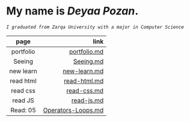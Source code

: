 # My name is ***Deyaa Pozan***.
*`I graduated from Zarqa University with a major in Computer Science`*





|**page**  |**link**|
|  :----:  | ---:   |
| portfolio|  [portfolio.md](portfolio)   |
| Seeing   |  [Seeing.md](Seeing-Your-Remote)     |
| new learn     | [new-learn.md](new-learn)    |
| read html    | [read-html.md](read-html)    |
| read css    | [read-css.md](read-css)    |
| read JS    | [read-js.md](read-js)    |
| Read: 05    | [Operators-Loops.md](Operators-Loops.md)    |








